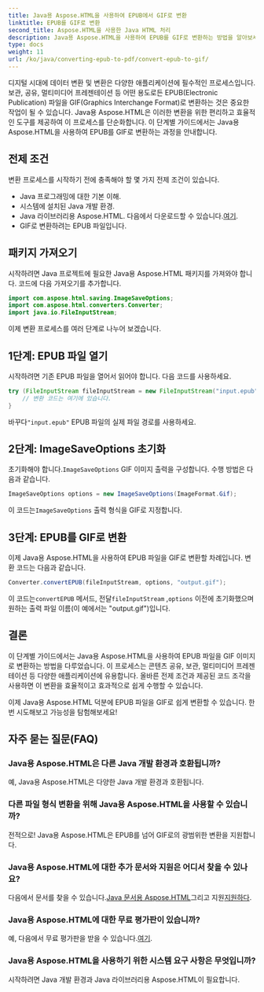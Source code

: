 ```yaml
---
title: Java용 Aspose.HTML을 사용하여 EPUB에서 GIF로 변환
linktitle: EPUB를 GIF로 변환
second_title: Aspose.HTML을 사용한 Java HTML 처리
description: Java용 Aspose.HTML을 사용하여 EPUB를 GIF로 변환하는 방법을 알아보세요. 모든 멀티미디어 요구 사항에 맞는 쉽고 효율적인 변환 프로세스입니다.
type: docs
weight: 11
url: /ko/java/converting-epub-to-pdf/convert-epub-to-gif/
---
```


디지털 시대에 데이터 변환 및 변환은 다양한 애플리케이션에 필수적인 프로세스입니다. 보관, 공유, 멀티미디어 프레젠테이션 등 어떤 용도로든 EPUB(Electronic Publication) 파일을 GIF(Graphics Interchange Format)로 변환하는 것은 중요한 작업이 될 수 있습니다. Java용 Aspose.HTML은 이러한 변환을 위한 편리하고 효율적인 도구를 제공하여 이 프로세스를 단순화합니다. 이 단계별 가이드에서는 Java용 Aspose.HTML을 사용하여 EPUB를 GIF로 변환하는 과정을 안내합니다.

## 전제 조건

변환 프로세스를 시작하기 전에 충족해야 할 몇 가지 전제 조건이 있습니다.

- Java 프로그래밍에 대한 기본 이해.
- 시스템에 설치된 Java 개발 환경.
-  Java 라이브러리용 Aspose.HTML. 다음에서 다운로드할 수 있습니다.[여기](https://releases.aspose.com/html/java/).
- GIF로 변환하려는 EPUB 파일입니다.

## 패키지 가져오기

시작하려면 Java 프로젝트에 필요한 Java용 Aspose.HTML 패키지를 가져와야 합니다. 코드에 다음 가져오기를 추가합니다.

```java
import com.aspose.html.saving.ImageSaveOptions;
import com.aspose.html.converters.Converter;
import java.io.FileInputStream;
```

이제 변환 프로세스를 여러 단계로 나누어 보겠습니다.

## 1단계: EPUB 파일 열기

시작하려면 기존 EPUB 파일을 열어서 읽어야 합니다. 다음 코드를 사용하세요.

```java
try (FileInputStream fileInputStream = new FileInputStream("input.epub")) {
    // 변환 코드는 여기에 있습니다.
}
```

 바꾸다`"input.epub"` EPUB 파일의 실제 파일 경로를 사용하세요.

## 2단계: ImageSaveOptions 초기화

 초기화해야 합니다.`ImageSaveOptions` GIF 이미지 출력을 구성합니다. 수행 방법은 다음과 같습니다.

```java
ImageSaveOptions options = new ImageSaveOptions(ImageFormat.Gif);
```

 이 코드는`ImageSaveOptions` 출력 형식을 GIF로 지정합니다.

## 3단계: EPUB를 GIF로 변환

이제 Java용 Aspose.HTML을 사용하여 EPUB 파일을 GIF로 변환할 차례입니다. 변환 코드는 다음과 같습니다.

```java
Converter.convertEPUB(fileInputStream, options, "output.gif");
```

 이 코드는`convertEPUB` 메서드, 전달`fileInputStream` ,`options` 이전에 초기화했으며 원하는 출력 파일 이름(이 예에서는 "output.gif")입니다. 

## 결론

이 단계별 가이드에서는 Java용 Aspose.HTML을 사용하여 EPUB 파일을 GIF 이미지로 변환하는 방법을 다루었습니다. 이 프로세스는 콘텐츠 공유, 보관, 멀티미디어 프레젠테이션 등 다양한 애플리케이션에 유용합니다. 올바른 전제 조건과 제공된 코드 조각을 사용하면 이 변환을 효율적이고 효과적으로 쉽게 수행할 수 있습니다.

이제 Java용 Aspose.HTML 덕분에 EPUB 파일을 GIF로 쉽게 변환할 수 있습니다. 한번 시도해보고 가능성을 탐험해보세요!

## 자주 묻는 질문(FAQ)

### Java용 Aspose.HTML은 다른 Java 개발 환경과 호환됩니까?
예, Java용 Aspose.HTML은 다양한 Java 개발 환경과 호환됩니다.

### 다른 파일 형식 변환을 위해 Java용 Aspose.HTML을 사용할 수 있습니까?
전적으로! Java용 Aspose.HTML은 EPUB를 넘어 GIF로의 광범위한 변환을 지원합니다.

### Java용 Aspose.HTML에 대한 추가 문서와 지원은 어디서 찾을 수 있나요?
 다음에서 문서를 찾을 수 있습니다.[Java 문서용 Aspose.HTML](https://reference.aspose.com/html/java/)그리고 지원[지원하다](https://forum.aspose.com/).

### Java용 Aspose.HTML에 대한 무료 평가판이 있습니까?
 예, 다음에서 무료 평가판을 받을 수 있습니다.[여기](https://releases.aspose.com/).

### Java용 Aspose.HTML을 사용하기 위한 시스템 요구 사항은 무엇입니까?
시작하려면 Java 개발 환경과 Java 라이브러리용 Aspose.HTML이 필요합니다.